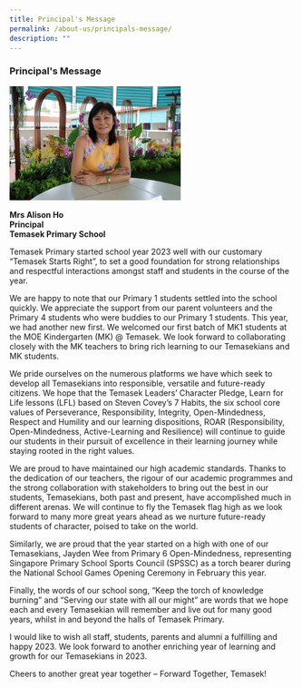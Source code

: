 ```yaml
---
title: Principal's Message
permalink: /about-us/principals-message/
description: ""
---
```

### Principal's Message

<img src="/images/principal.png" 
     style="width:60%">

**Mrs Alison Ho** 
<br>**Principal** 
<br>**Temasek Primary School**


Temasek Primary started school year 2023 well with our customary “Temasek Starts Right”, to set a good foundation for strong relationships and respectful interactions amongst staff and students in the course of the year.

We are happy to note that our Primary 1 students settled into the school quickly. We appreciate the support from our parent volunteers and the Primary 4 students who were buddies to our Primary 1 students. This year, we had another new first. We welcomed our first batch of MK1 students at the MOE Kindergarten (MK) @ Temasek. We look forward to collaborating closely with the MK teachers to bring rich learning to our Temasekians and MK students.

We pride ourselves on the numerous platforms we have which seek to develop all Temasekians into responsible, versatile and future-ready citizens. We hope that the Temasek Leaders’ Character Pledge, Learn for Life lessons (LFL) based on Steven Covey’s 7 Habits, the six school core values of Perseverance, Responsibility, Integrity, Open-Mindedness, Respect and Humility and our learning dispositions, ROAR (Responsibility, Open-Mindedness, Active-Learning and Resilience) will continue to guide our students in their pursuit of excellence in their learning journey while staying rooted in the right values.

We are proud to have maintained our high academic standards. Thanks to the dedication of our teachers, the rigour of our academic programmes and the strong collaboration with stakeholders to bring out the best in our students, Temasekians, both past and present, have accomplished much in different arenas. We will continue to fly the Temasek flag high as we look forward to many more great years ahead as we nurture future-ready students of character, poised to take on the world.

Similarly, we are proud that the year started on a high with one of our Temasekians, Jayden Wee from Primary 6 Open-Mindedness, representing Singapore Primary School Sports Council (SPSSC) as a torch bearer during the National School Games Opening Ceremony in February this year.

Finally, the words of our school song, “Keep the torch of knowledge burning” and “Serving our state with all our might” are words that we hope each and every Temasekian will remember and live out for many good years, whilst in and beyond the halls of Temasek Primary.

I would like to wish all staff, students, parents and alumni a fulfilling and happy 2023. We look forward to another enriching year of learning and growth for our Temasekians in 2023.

Cheers to another great year together – Forward Together, Temasek!